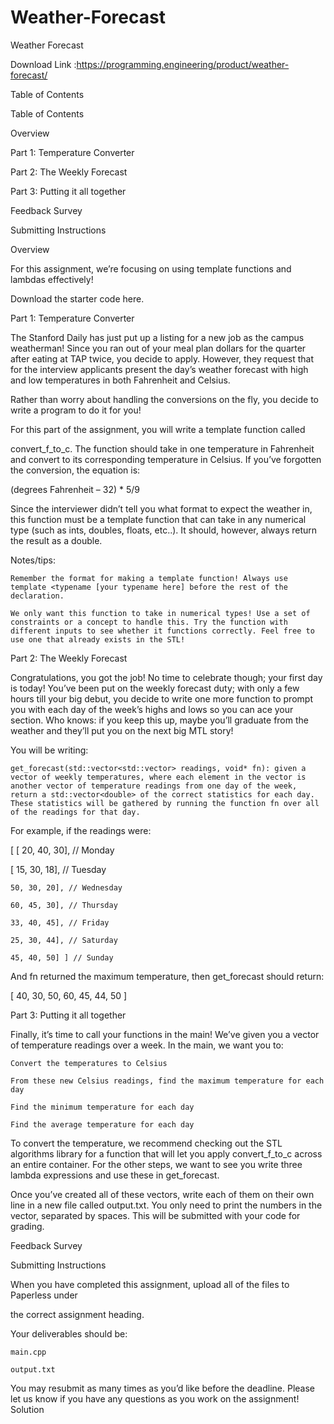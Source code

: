 # Weather-Forecast
Weather Forecast


Download Link :https://programming.engineering/product/weather-forecast/

Table of Contents

Table of Contents

Overview

Part 1: Temperature Converter

Part 2: The Weekly Forecast

Part 3: Putting it all together

Feedback Survey

Submitting Instructions

Overview

For this assignment, we’re focusing on using template functions and lambdas effectively!

Download the starter code here.

Part 1: Temperature Converter

The Stanford Daily has just put up a listing for a new job as the campus weatherman! Since you ran out of your meal plan dollars for the quarter after eating at TAP twice, you decide to apply. However, they request that for the interview applicants present the day’s weather forecast with high and low temperatures in both Fahrenheit and Celsius.

Rather than worry about handling the conversions on the fly, you decide to write a program to do it for you!

For this part of the assignment, you will write a template function called

convert_f_to_c. The function should take in one temperature in Fahrenheit and convert to its corresponding temperature in Celsius. If you’ve forgotten the conversion, the equation is:

(degrees Fahrenheit – 32) * 5/9

Since the interviewer didn’t tell you what format to expect the weather in, this function must be a template function that can take in any numerical type (such as ints, doubles, floats, etc..). It should, however, always return the result as a double.

Notes/tips:

    Remember the format for making a template function! Always use template <typename [your typename here] before the rest of the declaration.

    We only want this function to take in numerical types! Use a set of constraints or a concept to handle this. Try the function with different inputs to see whether it functions correctly. Feel free to use one that already exists in the STL!

Part 2: The Weekly Forecast

Congratulations, you got the job! No time to celebrate though; your first day is today! You’ve been put on the weekly forecast duty; with only a few hours till your big debut, you decide to write one more function to prompt you with each day of the week’s highs and lows so you can ace your section. Who knows: if you keep this up, maybe you’ll graduate from the weather and they’ll put you on the next big MTL story!

You will be writing:

    get_forecast(std::vector<std::vector> readings, void* fn): given a vector of weekly temperatures, where each element in the vector is another vector of temperature readings from one day of the week, return a std::vector<double> of the correct statistics for each day. These statistics will be gathered by running the function fn over all of the readings for that day.

For example, if the readings were:

[ [ 20, 40, 30], // Monday

[ 15, 30, 18], // Tuesday

    50, 30, 20], // Wednesday

    60, 45, 30], // Thursday

    33, 40, 45], // Friday

    25, 30, 44], // Saturday

    45, 40, 50] ] // Sunday

And fn returned the maximum temperature, then get_forecast should return:

[ 40, 30, 50, 60, 45, 44, 50 ]

Part 3: Putting it all together

Finally, it’s time to call your functions in the main! We’ve given you a vector of temperature readings over a week. In the main, we want you to:

    Convert the temperatures to Celsius

    From these new Celsius readings, find the maximum temperature for each day

    Find the minimum temperature for each day

    Find the average temperature for each day

To convert the temperature, we recommend checking out the STL algorithms library for a function that will let you apply convert_f_to_c across an entire container. For the other steps, we want to see you write three lambda expressions and use these in get_forecast.

Once you’ve created all of these vectors, write each of them on their own line in a new file called output.txt. You only need to print the numbers in the vector, separated by spaces. This will be submitted with your code for grading.

Feedback Survey

Submitting Instructions

When you have completed this assignment, upload all of the files to Paperless under

the correct assignment heading.

Your deliverables should be:

    main.cpp

    output.txt

You may resubmit as many times as you’d like before the deadline. Please let us know if you have any questions as you work on the assignment!
Solution
